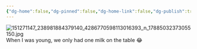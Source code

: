 ```yaml
---
{"dg-home":false,"dg-pinned":false,"dg-home-link":false,"dg-publish":true,"tags":["dgblip"],"disabled rules":["yaml-title","yaml-title-alias","file-name-heading"],"title":"philipp on instagram @ 2021-02-17","created-date":"2021-02-17T07:41:00","updated-date":"2025-05-02T17:43:07","dg-path":"blips/17885032373055150.md","permalink":"/blips/17885032373055150/","dgPassFrontmatter":true}
---
```



![151271147_238981884379140_4286770598113016393_n_17885032373055150.jpg](/img/user/attachments/151271147_238981884379140_4286770598113016393_n_17885032373055150.jpg)
When I was young, we only had one milk on the table 😂



